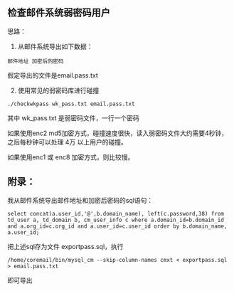

## 检查邮件系统弱密码用户

思路：

1. 从邮件系统导出如下数据：
```
邮件地址 加密后的密码
```
假定导出的文件是email.pass.txt


2. 使用常见的弱密码库进行碰撞
```
./checkwkpass wk_pass.txt email.pass.txt
```

其中 wk_pass.txt 是弱密码文件，一行一个密码

如果使用enc2 md5加密方式，碰撞速度很快，读入弱密码文件大约需要4秒钟，之后每秒钟可以处理 4万 以上用户的碰撞。

如果使用enc1 或 enc8 加密方式，则比较慢。


## 附录：

我从邮件系统导出邮件地址和加密后密码的sql语句：

```
select concat(a.user_id,'@',b.domain_name), left(c.password,38) from td_user a, td_domain b, cm_user_info c where a.domain_id=b.domain_id and a.org_id=c.org_id and a.user_id=c.user_id order by b.domain_name, a.user_id;
```

把上述sql存为文件 exportpass.sql，执行
```
/home/coremail/bin/mysql_cm --skip-column-names cmxt < exportpass.sql > email.pass.txt
```

即可导出
